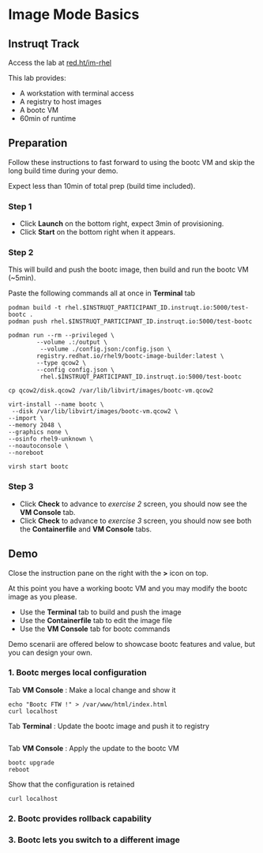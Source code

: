 # Image Mode Basics

## Instruqt Track

Access the lab at [red.ht/im-rhel](red.ht/im-rhel)

This lab provides:
- A workstation with terminal access
- A registry to host images
- A bootc VM
- 60min of runtime

## Preparation

Follow these instructions to fast forward to using the bootc VM and skip the long build time during your demo.

Expect less than 10min of total prep (build time included).

### Step 1

- Click **Launch** on the bottom right, expect 3min of provisioning.
- Click **Start** on the bottom right when it appears.

### Step 2

This will build and push the bootc image, then build and run the bootc VM (~5min).

Paste the following commands all at once in **Terminal** tab
```
podman build -t rhel.$INSTRUQT_PARTICIPANT_ID.instruqt.io:5000/test-bootc .
podman push rhel.$INSTRUQT_PARTICIPANT_ID.instruqt.io:5000/test-bootc

podman run --rm --privileged \
        --volume .:/output \
         --volume ./config.json:/config.json \
        registry.redhat.io/rhel9/bootc-image-builder:latest \
        --type qcow2 \
        --config config.json \
         rhel.$INSTRUQT_PARTICIPANT_ID.instruqt.io:5000/test-bootc

cp qcow2/disk.qcow2 /var/lib/libvirt/images/bootc-vm.qcow2

virt-install --name bootc \
 --disk /var/lib/libvirt/images/bootc-vm.qcow2 \
--import \
--memory 2048 \
--graphics none \
--osinfo rhel9-unknown \
--noautoconsole \
--noreboot

virsh start bootc
```

### Step 3

- Click **Check** to advance to *exercise 2* screen, you should now see the **VM Console** tab.
- Click **Check** to advance to *exercise 3* screen, you should now see both the **Containerfile** and **VM Console** tabs.

## Demo

Close the instruction pane on the right with the **>** icon on top.

At this point you have a working bootc VM and you may modify the bootc image as you please.

- Use the **Terminal** tab to build and push the image
- Use the **Containerfile** tab to edit the image file
- Use the **VM Console** tab for bootc commands

Demo scenarii are offered below to showcase bootc features and value, but you can design your own.

### 1. Bootc merges local configuration

Tab **VM Console** : Make a local change and show it
```
echo "Bootc FTW !" > /var/www/html/index.html
curl localhost
```
Tab **Terminal** : Update the bootc image and push it to registry
```

```
Tab **VM Console** : Apply the update to the bootc VM
```
bootc upgrade
reboot
```
Show that the configuration is retained
```
curl localhost
```

### 2. Bootc provides rollback capability

### 3. Bootc lets you switch to a different image
